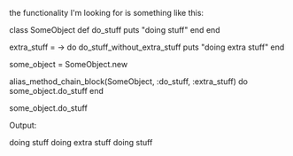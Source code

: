 the functionality I'm looking for is something like this:



class SomeObject
  def do_stuff
    puts "doing stuff"
  end
end

extra_stuff = -> do
  do_stuff_without_extra_stuff
  puts "doing extra stuff"
end


some_object = SomeObject.new

alias_method_chain_block(SomeObject, :do_stuff, :extra_stuff) do
  some_object.do_stuff
end

some_object.do_stuff


Output:

doing stuff
doing extra stuff
doing stuff